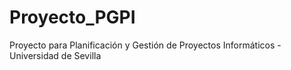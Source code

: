 # Proyecto_PGPI
Proyecto para Planificación y Gestión de Proyectos Informáticos - Universidad de Sevilla
